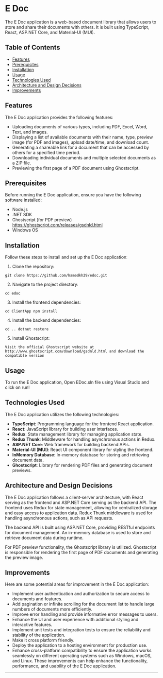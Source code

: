 E Doc
=====

The E Doc application is a web-based document library that allows users to store and share their documents with others. It is built using TypeScript, React, ASP.NET Core, and Material-UI (MUI).

Table of Contents
-----------------

*   [Features](#features)
*   [Prerequisites](#prerequisites)
*   [Installation](#installation)
*   [Usage](#usage)
*   [Technologies Used](#technologies-used)
*   [Architecture and Design Decisions](#architecture-and-design-decisions)
*   [Improvements](#improvements)

Features
--------

The E Doc application provides the following features:

*   Uploading documents of various types, including PDF, Excel, Word, Text, and images.
*   Displaying a list of available documents with their name, type, preview image (for PDF and images), upload date/time, and download count.
*   Generating a shareable link for a document that can be accessed by others for a specified time period.
*   Downloading individual documents and multiple selected documents as a ZIP file.
*   Previewing the first page of a PDF document using Ghostscript.

Prerequisites
-------------

Before running the E Doc application, ensure you have the following software installed:

*   Node.js
*   .NET SDK
*   Ghostscript (for PDF preview) https://ghostscript.com/releases/gsdnld.html
*   Windows OS

Installation
------------

Follow these steps to install and set up the E Doc application:

1.  Clone the repository:

`git clone https://github.com/hamedkh29/edoc.git`

2.  Navigate to the project directory:

`cd edoc`

3.  Install the frontend dependencies:

`cd ClientApp npm install`

4.  Install the backend dependencies:

`cd .. dotnet restore`

5. Install Ghostscript:

`Visit the official Ghostscript website at http://www.ghostscript.com/download/gsdnld.html and download the compatible version`

Usage
-----

To run the E Doc application, Open EDoc.sln file using Visual Studio and click on run!

Technologies Used
-----------------

The E Doc application utilizes the following technologies:

*   **TypeScript**: Programming language for the frontend React application.
*   **React**: JavaScript library for building user interfaces.
*   **Redux**: State management library for managing application state.
*   **Redux Thunk**: Middleware for handling asynchronous actions in Redux.
*   **ASP.NET Core**: Web framework for building backend APIs.
*   **Material-UI (MUI)**: React UI component library for styling the frontend.
*   **InMemory Database**: In-memory database for storing and retrieving document data.
*   **Ghostscript**: Library for rendering PDF files and generating document previews.

Architecture and Design Decisions
---------------------------------

The E Doc application follows a client-server architecture, with React serving as the frontend and ASP.NET Core serving as the backend API. The frontend uses Redux for state management, allowing for centralized storage and easy access to application data. Redux Thunk middleware is used for handling asynchronous actions, such as API requests.

The backend API is built using ASP.NET Core, providing RESTful endpoints for document management. An in-memory database is used to store and retrieve document data during runtime.

For PDF preview functionality, the Ghostscript library is utilized. Ghostscript is responsible for rendering the first page of PDF documents and generating the preview image.

Improvements
------------

Here are some potential areas for improvement in the E Doc application:

*   Implement user authentication and authorization to secure access to documents and features.
*   Add pagination or infinite scrolling for the document list to handle large numbers of documents more efficiently.
*   Improve error handling and provide informative error messages to users.
*   Enhance the UI and user experience with additional styling and interactive features.
*   Implement unit tests and integration tests to ensure the reliability and stability of the application.
*   Make it cross platform friendly.
*   Deploy the application to a hosting environment for production use.
*   Enhance cross-platform compatibility to ensure the application works seamlessly on different operating systems such as Windows, macOS, and Linux.
These improvements can help enhance the functionality, performance, and usability of the E Doc application.

* * *
